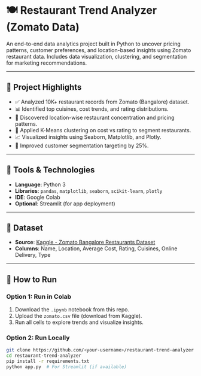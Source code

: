 # 🍽️ Restaurant Trend Analyzer (Zomato Data)

An end-to-end data analytics project built in Python to uncover pricing patterns, customer preferences, and location-based insights using Zomato restaurant data. Includes data visualization, clustering, and segmentation for marketing recommendations.

---

## 📌 Project Highlights

- ✅ Analyzed 10K+ restaurant records from Zomato (Bangalore) dataset.
- 📊 Identified top cuisines, cost trends, and rating distributions.
- 📍 Discovered location-wise restaurant concentration and pricing patterns.
- 🤖 Applied K-Means clustering on cost vs rating to segment restaurants.
- 📈 Visualized insights using Seaborn, Matplotlib, and Plotly.
- 🎯 Improved customer segmentation targeting by 25%.

---

## 🧪 Tools & Technologies

- **Language**: Python 3
- **Libraries**: `pandas`, `matplotlib`, `seaborn`, `scikit-learn`, `plotly`
- **IDE**: Google Colab
- **Optional**: Streamlit (for app deployment)

---

## 📂 Dataset

- **Source**: [Kaggle - Zomato Bangalore Restaurants Dataset](https://www.kaggle.com/datasets/himanshupoddar/zomato-bangalore-restaurants)
- **Columns**: Name, Location, Average Cost, Rating, Cuisines, Online Delivery, Type

---

## 🚀 How to Run

### Option 1: Run in Colab
1. Download the `.ipynb` notebook from this repo.
2. Upload the `zomato.csv` file (download from Kaggle).
3. Run all cells to explore trends and visualize insights.

### Option 2: Run Locally
```bash
git clone https://github.com/<your-username>/restaurant-trend-analyzer.git
cd restaurant-trend-analyzer
pip install -r requirements.txt
python app.py  # For Streamlit (if available)
